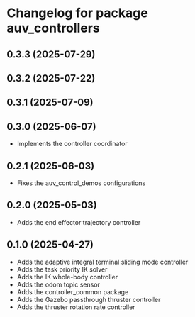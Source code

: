 # Changelog for package auv_controllers

## 0.3.3 (2025-07-29)

## 0.3.2 (2025-07-22)

## 0.3.1 (2025-07-09)

## 0.3.0 (2025-06-07)

- Implements the controller coordinator

## 0.2.1 (2025-06-03)

- Fixes the auv_control_demos configurations

## 0.2.0 (2025-05-03)

- Adds the end effector trajectory controller

## 0.1.0 (2025-04-27)

- Adds the adaptive integral terminal sliding mode controller
- Adds the task priority IK solver
- Adds the IK whole-body controller
- Adds the odom topic sensor
- Adds the controller_common package
- Adds the Gazebo passthrough thruster controller
- Adds the thruster rotation rate controller

